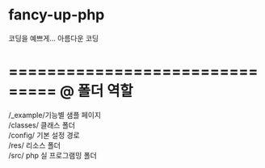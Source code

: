 fancy-up-php
============

코딩을 예쁘게...
아름다운 코딩

===============================
@ 폴더 역할
===============================
/_example/기능별 샘플 페이지<br />
/classes/ 클래스 폴더<br />
/config/ 기본 설정 경로<br />
/res/ 리소스 폴더<br />
/src/ php 실 프로그램밍 폴더<br />
